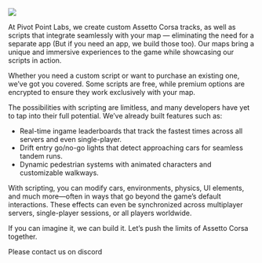<img src="https://pivot-point-labs.github.io/wiki/assets/PPL_transparent.png"/>


At Pivot Point Labs, we create custom Assetto Corsa tracks, as well as scripts that integrate seamlessly with your map — eliminating the need for a separate app (But if you need an app, we build those too). Our maps bring a unique and immersive experiences to the game while showcasing our scripts in action.

Whether you need a custom script or want to purchase an existing one, we’ve got you covered. Some scripts are free, while premium options are encrypted to ensure they work exclusively with your map.

The possibilities with scripting are limitless, and many developers have yet to tap into their full potential. We’ve already built features such as:

- Real-time ingame leaderboards that track the fastest times across all servers and even single-player.
- Drift entry go/no-go lights that detect approaching cars for seamless tandem runs.
- Dynamic pedestrian systems with animated characters and customizable walkways.

With scripting, you can modify cars, environments, physics, UI elements, and much more—often in ways that go beyond the game’s default interactions. These effects can even be synchronized across multiplayer servers, single-player sessions, or all players worldwide.

If you can imagine it, we can build it. Let’s push the limits of Assetto Corsa together.

Please contact us on discord
